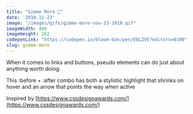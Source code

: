 ```yaml
---
title: "Gimme More 🦃"
date: '2018-11-23'
image: "/images/gifs/gimme-more-nov-23-2018.gif"
imageWidth: 480
imageHeight: 262
codepenLink: "https://codepen.io/bloom-dan/pen/EOLZVE?editors=0100"
slug: gimme-more
---
```


When it comes to links and buttons, pseudo elements can do just about anything worth doing.

This :before + :after combo has both a stylistic highlight that shrinks on hover and an arrow that points the way when active

Inspired by [https://www.cssdesignawards.com/](https://www.cssdesignawards.com/)
